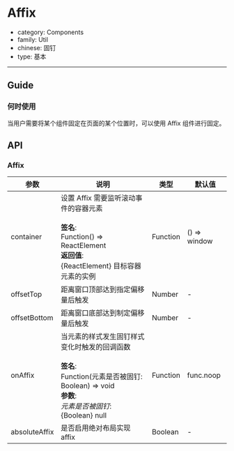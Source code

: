 # Affix

-   category: Components
-   family: Util
-   chinese: 固钉
-   type: 基本

---

## Guide

### 何时使用

当用户需要将某个组件固定在页面的某个位置时，可以使用 Affix 组件进行固定。

## API

### Affix

| 参数            | 说明                                                                                                                  | 类型       | 默认值          |
| ------------- | ------------------------------------------------------------------------------------------------------------------- | -------- | ------------ |
| container     | 设置 Affix 需要监听滚动事件的容器元素<br><br>**签名**:<br>Function() => ReactElement<br>**返回值**:<br>{ReactElement} 目标容器元素的实例<br>     | Function | () => window |
| offsetTop     | 距离窗口顶部达到指定偏移量后触发                                                                                                    | Number   | -            |
| offsetBottom  | 距离窗口底部达到制定偏移量后触发                                                                                                    | Number   | -            |
| onAffix       | 当元素的样式发生固钉样式变化时触发的回调函数<br><br>**签名**:<br>Function(元素是否被固钉: Boolean) => void<br>**参数**:<br>_元素是否被固钉_: {Boolean} null | Function | func.noop    |
| absoluteAffix | 是否启用绝对布局实现 affix                                                                                                    | Boolean  | -            |
